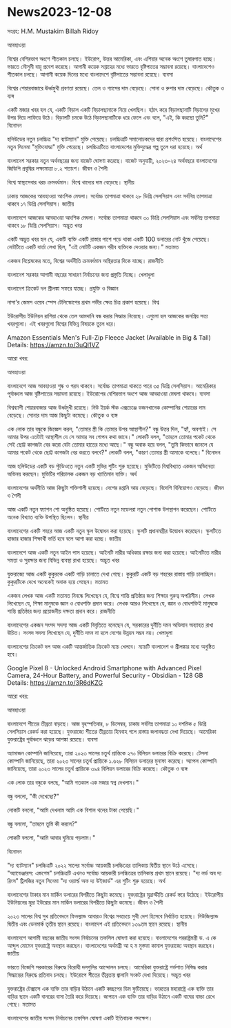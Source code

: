 # News2023-12-08

সংগ্রহ: H.M. Mustakim Billah Ridoy


আবহাওয়া

বিশ্বের বেশিরভাগ অংশে শীতকাল চলছে। ইউরোপ, উত্তর আমেরিকা, এবং এশিয়ার অনেক অংশে তুষারপাত হচ্ছে।
ভারতে মৌসুমী বায়ু প্রবেশ করেছে। আগামী কয়েক সপ্তাহের মধ্যে ভারতে বৃষ্টিপাতের সম্ভাবনা রয়েছে।
বাংলাদেশেও শীতকাল চলছে। আগামী কয়েক দিনের মধ্যে বাংলাদেশে বৃষ্টিপাতের সম্ভাবনা রয়েছে।
ব্যবসা

বিশ্বের শেয়ারবাজারে ঊর্ধ্বমুখী প্রবণতা রয়েছে।
তেল ও গ্যাসের দাম বেড়েছে।
সোনা ও রুপার দাম বেড়েছে।
কৌতুক ও ব্যঙ্গ

একটি মজার খবর হল যে, একটি বিড়াল একটি বিড়ালছানাকে নিয়ে খেলছিল। হঠাৎ করে বিড়ালছানাটি বিড়ালের মুখের উপর দিয়ে লাফিয়ে উঠে। বিড়ালটি চমকে উঠে বিড়ালছানাটিকে ধরে ফেলে এবং বলে, "এই, কি করছো তুমি?"
বিনোদন

হলিউডের নতুন চলচ্চিত্র "দ্য ব্যাটম্যান" মুক্তি পেয়েছে। চলচ্চিত্রটি সমালোচকদের দ্বারা প্রশংসিত হয়েছে।
বাংলাদেশের নতুন সিনেমা "মুক্তিযোদ্ধা" মুক্তি পেয়েছে। চলচ্চিত্রটিতে বাংলাদেশের মুক্তিযুদ্ধের গল্প তুলে ধরা হয়েছে।
অর্থ

বাংলাদেশ সরকার নতুন অর্থবছরের জন্য বাজেট ঘোষণা করেছে। বাজেট অনুযায়ী, ২০২৩-২৪ অর্থবছরে বাংলাদেশের জিডিপি প্রবৃদ্ধির লক্ষ্যমাত্রা ৮.২ শতাংশ।
জীবন ও শৈলী

বিশ্বে স্বাস্থ্যসেবার খরচ ক্রমবর্ধমান।
বিশ্বে খাদ্যের দাম বেড়েছে।
স্থানীয়

ঢাকায় আজকের আবহাওয়া আংশিক মেঘলা। সর্বোচ্চ তাপমাত্রা থাকবে ২৮ ডিগ্রি সেলসিয়াস এবং সর্বনিম্ন তাপমাত্রা থাকবে ১৭ ডিগ্রি সেলসিয়াস।
জাতীয়

বাংলাদেশে আজকের আবহাওয়া আংশিক মেঘলা। সর্বোচ্চ তাপমাত্রা থাকবে ৩০ ডিগ্রি সেলসিয়াস এবং সর্বনিম্ন তাপমাত্রা থাকবে ১৮ ডিগ্রি সেলসিয়াস।
অদ্ভুত খবর

একটি অদ্ভুত খবর হল যে, একটি ব্যক্তি একটি রাস্তার পাশে পড়ে থাকা একটি 100 ডলারের নোট খুঁজে পেয়েছে। নোটটিতে একটি বার্তা লেখা ছিল, "এই নোটটি একজন গরীব ব্যক্তিকে দেওয়ার জন্য।"
মতামত

একজন বিশ্লেষকের মতে, বিশ্বের অর্থনীতি ক্রমবর্ধমান অস্থিরতার দিকে যাচ্ছে।
রাজনীতি

বাংলাদেশ সরকার আগামী বছরের সাধারণ নির্বাচনের জন্য প্রস্তুতি নিচ্ছে।
খেলাধুলা

বাংলাদেশ ক্রিকেট দল শ্রীলঙ্কা সফরে যাচ্ছে।
প্রযুক্তি ও বিজ্ঞান

নাসা'র জেমস ওয়েব স্পেস টেলিস্কোপের প্রথম গভীর ক্ষেত্র চিত্র প্রকাশ হয়েছে।
বিশ্ব

ইউরোপীয় ইউনিয়ন রাশিয়া থেকে তেল আমদানি বন্ধ করার সিদ্ধান্ত নিয়েছে।
এগুলো হল আজকের জনপ্রিয় সত্য খবরগুলো। এই খবরগুলো বিশ্বের বিভিন্ন বিষয়কে তুলে ধরে।

Amazon Essentials Men's Full-Zip Fleece Jacket (Available in Big & Tall)
Details:
https://amzn.to/3uQl1VZ


আরো খবর:

আবহাওয়া

বাংলাদেশে আজ আবহাওয়া শুষ্ক ও গরম থাকবে। সর্বোচ্চ তাপমাত্রা থাকতে পারে ৩৫ ডিগ্রি সেলসিয়াস।
আমেরিকার পূর্বাঞ্চলে আজ বৃষ্টিপাতের সম্ভাবনা রয়েছে।
ইউরোপের বেশিরভাগ অংশে আজ আবহাওয়া মেঘলা থাকবে।
ব্যবসা

বিশ্বব্যাপী শেয়ারবাজার আজ উর্ধ্বমুখী রয়েছে।
নিউ ইয়র্ক স্টক এক্সচেঞ্জে ডজনখানেক কোম্পানির শেয়ারের দাম বেড়েছে।
সোনার দাম আজ কিছুটা কমেছে।
কৌতুক ও ব্যঙ্গ

এক লোক তার বন্ধুকে জিজ্ঞেস করল, "তোমার স্ত্রী কি তোমার উপর আস্থাশীল?"
বন্ধু উত্তর দিল, "হ্যাঁ, অবশ্যই। সে আমার উপর এতটাই আস্থাশীল যে সে আমার সব গোপন কথা জানে।"
লোকটি বলল, "তাহলে তোমার পকেট থেকে সেই ছোট্ট কাগজটা বের করো যেটা তোমার হাতের মধ্যে আছে।"
বন্ধু অবাক হয়ে বলল, "তুমি কিভাবে জানলে যে আমার পকেট থেকে ছোট্ট কাগজটা বের করতে বলবে?"
লোকটি বলল, "কারণ তোমার স্ত্রী আমাকে বলেছে।"
বিনোদন

আজ হলিউডের একটি বড় স্টুডিওতে নতুন একটি মুভির শুটিং শুরু হয়েছে।
মুভিটিতে বিশ্ববিখ্যাত একজন অভিনেতা অভিনয় করছেন।
মুভিটির পরিচালক একজন বড় খ্যাতিমান ব্যক্তি।
অর্থ

বাংলাদেশের অর্থনীতি আজ কিছুটা শক্তিশালী হয়েছে।
দেশের রপ্তানি আয় বেড়েছে।
বিদেশি বিনিয়োগও বেড়েছে।
জীবন ও শৈলী

আজ একটি নতুন ফ্যাশন শো অনুষ্ঠিত হয়েছে।
শোটিতে নতুন মডেলরা নতুন পোশাক উপস্থাপন করেছেন।
শোটিতে অনেক বিখ্যাত ব্যক্তি উপস্থিত ছিলেন।
স্থানীয়

বাংলাদেশের একটি শহরে আজ একটি নতুন স্কুল উদ্বোধন করা হয়েছে।
স্কুলটি প্রধানমন্ত্রীর উদ্বোধন করেছেন।
স্কুলটিতে হাজার হাজার শিক্ষার্থী ভর্তি হবে বলে আশা করা হচ্ছে।
জাতীয়

বাংলাদেশে আজ একটি নতুন আইন পাস হয়েছে।
আইনটি নারীর অধিকার রক্ষার জন্য করা হয়েছে।
আইনটিতে নারীর সমতা ও সুরক্ষার জন্য বিভিন্ন ব্যবস্থা রাখা হয়েছে।
অদ্ভুত খবর

যুক্তরাজ্যে আজ একটি কুকুরকে একটি গাড়ি চালাতে দেখা গেছে।
কুকুরটি একটি বড় শহরের রাস্তায় গাড়ি চালাচ্ছিল।
কুকুরটিকে দেখে অনেকেই অবাক হয়ে গেছেন।
মতামত

একজন লেখক আজ একটি মতামত নিবন্ধে লিখেছেন যে, বিশ্বে শান্তি প্রতিষ্ঠার জন্য শিক্ষার গুরুত্ব অপরিসীম।
লেখক লিখেছেন যে, শিক্ষা মানুষকে জ্ঞান ও বোধশক্তি প্রদান করে।
লেখক আরও লিখেছেন যে, জ্ঞান ও বোধশক্তিই মানুষকে শান্তি প্রতিষ্ঠার জন্য প্রয়োজনীয় দক্ষতা প্রদান করে।
রাজনীতি

বাংলাদেশের একজন সংসদ সদস্য আজ একটি বিবৃতিতে বলেছেন যে, সরকারের দুর্নীতি দমন অভিযান অব্যাহত রাখা উচিত।
সংসদ সদস্য লিখেছেন যে, দুর্নীতি দমন না হলে দেশের উন্নয়ন সম্ভব নয়।
খেলাধুলা

বাংলাদেশের ক্রিকেট দল আজ একটি আন্তর্জাতিক ক্রিকেট ম্যাচ খেলবে।
ম্যাচটি বাংলাদেশ ও শ্রীলঙ্কার মধ্যে অনুষ্ঠিত হবে।

Google Pixel 8 - Unlocked Android Smartphone with Advanced Pixel Camera, 24-Hour Battery, and Powerful Security - Obsidian - 128 GB
Details:
https://amzn.to/3R6dKZG

আরো খবর:


আবহাওয়া

বাংলাদেশে শীতের তীব্রতা বাড়ছে। আজ বৃহস্পতিবার, ৮ ডিসেম্বর, ঢাকায় সর্বনিম্ন তাপমাত্রা ১০ দশমিক ৫ ডিগ্রি সেলসিয়াস রেকর্ড করা হয়েছে।
যুক্তরাজ্যে শীতের তীব্রতায় হিমবাহ গলে রাস্তায় জলাবদ্ধতা দেখা দিয়েছে।
আমেরিকা যুক্তরাষ্ট্রের পূর্বাঞ্চলে ঝড়ের আশঙ্কা রয়েছে।
ব্যবসা

অ্যামাজন কোম্পানি জানিয়েছে, তারা ২০২৩ সালের চতুর্থ প্রান্তিকে ২৭০ বিলিয়ন ডলারের বিক্রি করেছে।
টেসলা কোম্পানি জানিয়েছে, তারা ২০২৩ সালের চতুর্থ প্রান্তিকে ১.৬২৮ বিলিয়ন ডলারের মুনাফা করেছে।
অ্যাপল কোম্পানি জানিয়েছে, তারা ২০২৩ সালের চতুর্থ প্রান্তিকে ৩৯৪ বিলিয়ন ডলারের বিক্রি করেছে।
কৌতুক ও ব্যঙ্গ

এক লোক তার বন্ধুকে বলছে, "আমি গতকাল এক মজার স্বপ্ন দেখলাম।"

বন্ধু বললো, "কী দেখেছো?"

লোকটি বললো, "আমি দেখলাম আমি এক বিশাল থলের টাকা পেয়েছি।"

বন্ধু বললো, "তাহলে তুমি কী করলে?"

লোকটি বললো, "আমি আবার ঘুমিয়ে পড়লাম।"

বিনোদন

"দ্য ব্যাটম্যান" চলচ্চিত্রটি ২০২২ সালের সর্বোচ্চ আয়কারী চলচ্চিত্রের তালিকায় দ্বিতীয় স্থানে উঠে এসেছে।
"অ্যাভেঞ্জারস: এন্ডগেম" চলচ্চিত্রটি এখনও সর্বোচ্চ আয়কারী চলচ্চিত্রের তালিকায় প্রথম স্থানে রয়েছে।
"দ্য লর্ড অব দ্য রিংস" ট্রিলজির নতুন সিনেমা "দ্য ওয়ার্ল্ড অফ দ্য উইজার্ড" এর শুটিং শুরু হয়েছে।
অর্থ

বাংলাদেশের টাকার মান মার্কিন ডলারের বিপরীতে কিছুটা কমেছে।
যুক্তরাষ্ট্রের মুদ্রাস্ফীতি রেকর্ড স্তরে উঠেছে।
ইউরোপীয় ইউনিয়নের মুদ্রা ইউরোর মান মার্কিন ডলারের বিপরীতে কিছুটা কমেছে।
জীবন ও শৈলী

২০২৩ সালের বিশ্ব সুখ প্রতিবেদনে ফিনল্যান্ড আবারও বিশ্বের সবচেয়ে সুখী দেশ হিসেবে নির্বাচিত হয়েছে।
নিউজিল্যান্ড দ্বিতীয় এবং ডেনমার্ক তৃতীয় স্থানে রয়েছে।
বাংলাদেশ এই প্রতিবেদনে ১৩৯তম স্থানে রয়েছে।
স্থানীয়

বাংলাদেশে আগামী বছরের জাতীয় সংসদ নির্বাচনের তফসিল ঘোষণা করা হয়েছে।
বাংলাদেশের পররাষ্ট্রমন্ত্রী ড. এ কে আব্দুল মোমেন যুক্তরাষ্ট্রে অবস্থান করছেন।
বাংলাদেশের অর্থমন্ত্রী আ হ ম মুস্তফা কামাল যুক্তরাজ্যে অবস্থান করছেন।
জাতীয়

ভারতে বিজেপি সরকারের বিরুদ্ধে বিরোধী দলগুলির আন্দোলন চলছে।
আমেরিকা যুক্তরাষ্ট্রে গর্ভপাত নিষিদ্ধ করার সিদ্ধান্তের বিরুদ্ধে প্রতিবাদ চলছে।
ইউরোপে শীতের তীব্রতায় জ্বালানি সংকট দেখা দিয়েছে।
অদ্ভুত খবর

যুক্তরাষ্ট্রের টেক্সাসে এক ব্যক্তি তার বাড়ির উঠানে একটি কচ্ছপের ডিম ফুটিয়েছে।
ভারতের মহারাষ্ট্রে এক ব্যক্তি তার বাড়ির ছাদে একটি বানরের বাসা তৈরি করে দিয়েছে।
জাপানে এক ব্যক্তি তার বাড়ির উঠানে একটি বাঘের বাচ্চা রেখে গেছে।
মতামত

বাংলাদেশের জাতীয় সংসদ নির্বাচনের তফসিল ঘোষণা একটি ইতিবাচক পদক্ষেপ।

